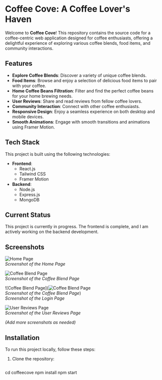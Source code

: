 # Coffee Cove: A Coffee Lover's Haven

Welcome to **Coffee Cove**! This repository contains the source code for a coffee-centric web application designed for coffee enthusiasts, offering a delightful experience of exploring various coffee blends, food items, and community interactions. 

## Features

- **Explore Coffee Blends**: Discover a variety of unique coffee blends.
- **Food Items**: Browse and enjoy a selection of delicious food items to pair with your coffee.
- **Home Coffee Beans Filtration**: Filter and find the perfect coffee beans for your home brewing needs.
- **User Reviews**: Share and read reviews from fellow coffee lovers.
- **Community Interaction**: Connect with other coffee enthusiasts.
- **Responsive Design**: Enjoy a seamless experience on both desktop and mobile devices.
- **Smooth Animations**: Engage with smooth transitions and animations using Framer Motion.
  
## Tech Stack

This project is built using the following technologies:
- **Frontend**: 
  - React.js
  - Tailwind CSS
  - Framer Motion
- **Backend**: 
  - Node.js
  - Express.js
  - MongoDB

## Current Status

This project is currently in progress. The frontend is complete, and I am actively working on the backend development.

## Screenshots

![Home Page](https://github.com/user-attachments/assets/509fc5a3-a7e6-4fa3-b2f4-400f71b65c58)  
*Screenshot of the Home Page*

![Coffee Blend Page](https://github.com/user-attachments/assets/7b43f893-42fb-4038-a90e-3080940684d2)  
*Screenshot of the Coffee Blend Page*

![Coffee Blend Page](![Coffee Blend Page](https://github.com/user-attachments/assets/7b43f893-42fb-4038-a90e-3080940684d2)  
*Screenshot of the Coffee Blend Page*)  
*Screenshot of the Login Page*

![User Reviews Page](https://github.com/user-attachments/assets/7e4dc9a3-8f30-4e9f-b5e6-a5a389be6a31)  
*Screenshot of the User Reviews Page*

*(Add more screenshots as needed)*

## Installation

To run this project locally, follow these steps:

1. Clone the repository:
   ```bash
cd coffeecove
npm install
npm start
